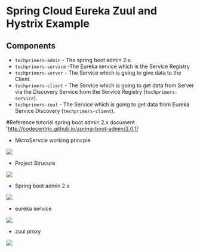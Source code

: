 # Spring Cloud  Eureka Zuul and Hystrix Example

## Components
- `techprimers-admin` -  The spring boot admin 2.x.
- `techprimers-service` -The Eureka service which is the Service Registry
- `techprimers-server` - The Service which is going to give data to the Client.
- `techprimers-client` - The Service which is going to get data from Server via the Discovery Service from the Service Registry (`techprimers-service`).
- `techprimers-zuul` - The Service which is going to get data from Eureka Service  Discovery (`techprimers-client`).  

#Reference tutorial spring boot admin 2.x  document  'http://codecentric.github.io/spring-boot-admin/2.0.1/


-  MicroServcie working princple 
<img src="https://github.com/DaqingFeng/spring-colud-zuul-eureka-sample/blob/master/picture/Java-microservices.jpg">


-  Project Strucure
<img  src="https://github.com/DaqingFeng/spring-colud-zuul-eureka-sample/blob/master/picture/projectStructure.png" />


-  Spring boot admin 2.x 
<img  src="https://raw.githubusercontent.com/DaqingFeng/spring-cloud-zuul-eureka-sample/master/picture/metric.png" >


-  eureka service 
<img  src="https://raw.githubusercontent.com/DaqingFeng/spring-colud-zuul-eureka-sample/master/picture/eureka.png" />


-  zuul proxy
<img  src="https://raw.githubusercontent.com/DaqingFeng/spring-colud-zuul-eureka-sample/master/picture/zuulproxy.png" />


